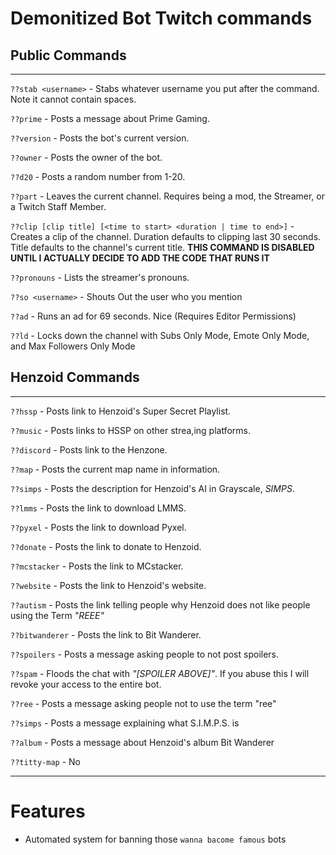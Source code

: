 # Demonitized Bot Twitch commands #

## Public Commands ##

---

`??stab <username>` - Stabs whatever username you put after the command. Note it cannot contain spaces.

`??prime` - Posts a message about Prime Gaming.

`??version` - Posts the bot's current version.

`??owner` - Posts the owner of the bot.

`??d20` - Posts a random number from 1-20.

`??part` - Leaves the current channel. Requires being a mod, the Streamer, or a Twitch Staff Member.

`??clip [clip title] [<time to start> <duration | time to end>]` - Creates a clip of the channel. Duration defaults to clipping last 30 seconds. Title defaults to the channel's current title. **THIS COMMAND IS DISABLED UNTIL I ACTUALLY DECIDE TO ADD THE CODE THAT RUNS IT**

`??pronouns` - Lists the streamer's pronouns.

`??so <username>` - Shouts Out the user who you mention

`??ad` - Runs an ad for 69 seconds. Nice (Requires Editor Permissions)

`??ld` - Locks down the channel with Subs Only Mode, Emote Only Mode, and Max Followers Only Mode

## Henzoid Commands ##

---

`??hssp` - Posts link to Henzoid's Super Secret Playlist.

`??music` - Posts links to HSSP on other strea,ing platforms.

`??discord` - Posts link to the Henzone.

`??map` - Posts the current map name in information.

`??simps` - Posts the description for Henzoid's AI in Grayscale, *SIMPS*.

`??lmms` - Posts the link to download LMMS.

`??pyxel` - Posts the link to download Pyxel.

`??donate` - Posts the link to donate to Henzoid.

`??mcstacker` - Posts the link to MCstacker.

`??website` - Posts the link to Henzoid's website.

`??autism` - Posts the link telling people why Henzoid does not like people using the Term *"REEE"*

`??bitwanderer` - Posts the link to Bit Wanderer.

`??spoilers` - Posts a message asking people to not post spoilers.

`??spam` - Floods the chat with *"[SPOILER ABOVE]"*. If you abuse this I will revoke your access to the entire bot.

`??ree` - Posts a message asking people not to use the term "ree"

`??simps` - Posts a message explaining what S.I.M.P.S. is

`??album` - Posts a message about Henzoid's album Bit Wanderer

`??titty-map` - No

---
# Features #
- Automated system for banning those `wanna bacome famous` bots
